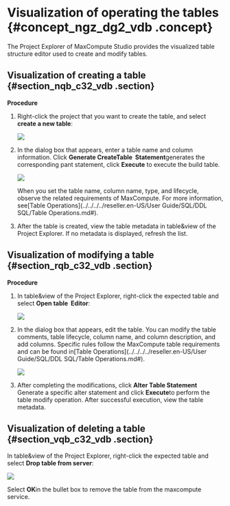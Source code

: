 # Visualization of operating the tables {#concept_ngz_dg2_vdb .concept}

The Project Explorer of MaxCompute Studio provides the visualized table structure editor used to create and modify tables.

## Visualization of creating a table {#section_nqb_c32_vdb .section}

**Procedure**

1.  Right-click the project that you want to create the table, and select **create a new table**:

    ![](http://static-aliyun-doc.oss-cn-hangzhou.aliyuncs.com/assets/img/12123/15433858541707_en-US.png)

2.  In the dialog box that appears, enter a table name and column information. Click **Generate CreateTable  Statement**generates the corresponding pant statement, click **Execute** to execute the build table.

    ![](http://static-aliyun-doc.oss-cn-hangzhou.aliyuncs.com/assets/img/12123/15433858551708_en-US.png)

    When you set the table name, column name, type, and lifecycle, observe the related requirements of MaxCompute. For more information, see[Table Operations](../../../../reseller.en-US/User Guide/SQL/DDL SQL/Table Operations.md#).

3.  After the table is created, view the table metadata in table&view of the Project Explorer. If no metadata is displayed, refresh the list.


## Visualization of modifying a table {#section_rqb_c32_vdb .section}

**Procedure**

1.  In table&view of the Project Explorer, right-click the expected table and select **Open table  Editor**:

    ![](http://static-aliyun-doc.oss-cn-hangzhou.aliyuncs.com/assets/img/12123/15433858551710_en-US.png)

2.  In the dialog box that appears, edit the table. You can modify the table comments, table lifecycle, column name, and column description, and add columns. Specific rules follow the MaxCompute table requirements and can be found in[Table Operations](../../../../reseller.en-US/User Guide/SQL/DDL SQL/Table Operations.md#).

    ![](http://static-aliyun-doc.oss-cn-hangzhou.aliyuncs.com/assets/img/12123/15433858551711_en-US.png)

3.  After completing the modifications, click **Alter Table Statement** Generate a specific alter statement and click **Execute**to perform the table modify operation. After successful execution, view the table metadata.


## Visualization of deleting a table {#section_vqb_c32_vdb .section}

In table&view of the Project Explorer, right-click the expected table and select **Drop table from server**:

![](http://static-aliyun-doc.oss-cn-hangzhou.aliyuncs.com/assets/img/12123/15433858551712_en-US.png)

Select **OK**in the bullet box to remove the table from the maxcompute service.

